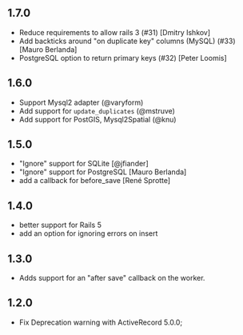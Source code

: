 1.7.0
-----

- Reduce requirements to allow rails 3 (#31) [Dmitry Ishkov]
- Add backticks around "on duplicate key" columns (MySQL) (#33) [Mauro Berlanda]
- PostgreSQL option to return primary keys (#32) [Peter Loomis]

1.6.0
-----

- Support Mysql2 adapter (@varyform)
- Add support for `update_duplicates` (@mstruve)
- Add support for PostGIS, Mysql2Spatial (@knu)

1.5.0
-----

- "Ignore" support for SQLite [@jfiander]
- "Ignore" support for PostgreSQL [Mauro Berlanda]
- add a callback for before_save [René Sprotte]

1.4.0
-----

- better support for Rails 5
- add an option for ignoring errors on insert

1.3.0
-----

- Adds support for an "after save" callback on the worker.

1.2.0
-----

- Fix Deprecation warning with ActiveRecord 5.0.0;
